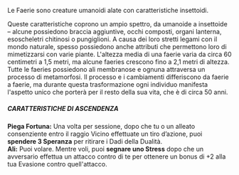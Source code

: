 Le Faerie sono creature umanoidi alate con caratteristiche insettoidi. 

Queste caratteristiche coprono un ampio spettro, da umanoide a insettoide – alcune possiedono braccia aggiuntive, occhi composti, organi lanterna, esoscheletri chitinosi o pungiglioni. A causa dei loro stretti legami con il mondo naturale, spesso possiedono anche attributi che permettono loro di mimetizzarsi con varie piante. L'altezza media di una faerie varia da circa 60 centimetri a 1,5 metri, ma alcune faeries crescono fino a 2,1 metri di altezza. Tutte le faeries possiedono ali membranose e ognuna attraversa un processo di metamorfosi. Il processo e i cambiamenti differiscono da faerie a faerie, ma durante questa trasformazione ogni individuo manifesta l'aspetto unico che porterà per il resto della sua vita, che è di circa 50 anni.

##### CARATTERISTICHE DI ASCENDENZA
**Piega Fortuna:** Una volta per sessione, dopo che tu o un alleato consenziente entro il raggio Vicino effettuate un tiro d’azione, puoi **spendere 3 Speranza** per ritirare i Dadi della Dualità.  
**Ali:** Puoi volare. Mentre voli, puoi **segnare uno Stress** dopo che un avversario effettua un attacco contro di te per ottenere un bonus di +2 alla tua Evasione contro quell'attacco.